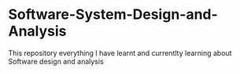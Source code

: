 # Software-System-Design-and-Analysis
This repository everything I have learnt and currentlty learning about Software design and analysis
